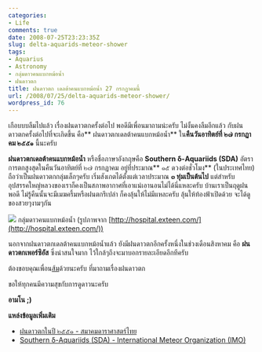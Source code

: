 ```yaml
---
categories:
- Life
comments: true
date: 2008-07-25T23:23:35Z
slug: delta-aquarids-meteor-shower
tags:
- Aquarius
- Astronomy
- กลุ่มดาวคนแบกหม้อน้ำ
- ฝนดาวตก
title: ฝนดาวตก เดลต้าคนแบกหม้อน้ำ 27 กรกฏาคมนี้
url: /2008/07/25/delta-aquarids-meteor-shower/
wordpress_id: 76
---
```


เกือบบบลืมไปแล้ว เรื่องฝนดาวตกครั้งต่อไป พอดีมีเพื่อนมาถามน่ะครับ ไม่งั้นคงลืมอีกแล้ว กับฝนดาวตกครั้งต่อไปที่จะเกิดขึ้น คือ** ฝนดาวตกเดลต้าคนแบกหม้อน้ำ** ใน**คืนวันอาทิตย์ที่ ๒๗ กรกฏาคม ๒๕๕๑** นี้นะครับ

**ฝนดาวตกเดลต้าคนแบกหม้อน้ำ** หรือชื่อภาษาอังกฤษคือ **Southern δ-Aquariids (SDA)** อัตราการตกสูงสุดในคืนวันอาทิตย์ที่ ๒๗ กรกฏาคม อยู่ที่ประมาณ** ๑๕ ดวงต่อชั่วโมง** (ในประเทศไทย) ถือว่าเป็นฝนดาวตกกลุ่มเล็กๆครับ เริ่มสังเกตได้ตั้งแต่เวลาประมาณ **๓ ทุ่มเป็นต้นไป** แต่สำหรับอุปสรรคใหญ่หลวงของเราก็คงเป็นสภาพอากาศที่เอาแน่เอานอนไม่ได้นี่แหละครับ บ้านเราเป็นฤดูฝนพอดี ไม่รู้คืนนั้นจะมีเมฆครึ้มหรือฝนตกรึเปล่า ก็คงลุ้นให้ไม่มีแหละครับ ลุ้นให้ท้องฟ้าเปิดด้วย จะได้ดูของสวยๆงามๆกัน

![](http://hospital.exteen.com/images/ms003/z11_500.jpg) กลุ่มดาวคนแบกหม้อน้ำ (รูปภาพจาก [http://hospital.exteen.com/](http://hospital.exteen.com/))

นอกจากฝนดาวตกเดลต้าคนแบกหม้อน้ำแล้ว ยังมีฝนดาวตกอีกครั้งหนึ่งในช่วงเดือนสิงหาคม คือ **ฝนดาวตกเพอร์ซิอัส** ซึ่งน่าสนใจมาก ไว้ใกล้ๆถึงจะมาบอกรายละเอียดอีกทีครับ

ต้องขอบคุณเพื่อน[ส้ม](http://spongiizom.spaces.live.com/)ด้วยนะครับ ที่มาถามเรื่องฝนดาวตก

ขอให้ทุกคนมีความสุขกับการดูดาวนะครับ

**อามโน
;)**

**แหล่งข้อมูลเพิ่มเติม**

  * [ฝนดาวตกในปี ๒๕๕๑ - สมาคมดาราศาสตร์ไทย](http://thaiastro.nectec.or.th/skyevnt/meteors/2008meteors.html)
  * [Southern δ-Aquariids (SDA) - International Meteor Organization (IMO)](http://www.imo.net/calendar/2008#sda)
